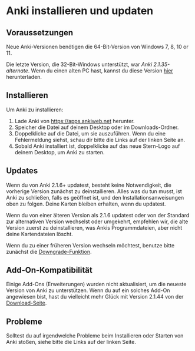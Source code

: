 # Anki installieren und updaten

<!-- toc -->

## Voraussetzungen

Neue Anki-Versionen benötigen die 64-Bit-Version von Windows 7, 8, 10 or 11.

Die letzte Version, die 32-Bit-Windows unterstützt, war _Anki 2.1.35-alternate_.
Wenn du einen alten PC hast, kannst du diese Version
[hier](https://github.com/ankitects/anki/releases)
herunterladen.

## Installieren

Um Anki zu installieren:

1. Lade Anki von <https://apps.ankiweb.net> herunter.
2. Speicher die Datei auf deinem Desktop oder im Downloads-Ordner.
3. Doppelklicke auf die Datei, um sie auszuführen. Wenn du eine Fehlermeldung
   siehst, schau dir bitte die Links auf der linken Seite an.
4. Sobald Anki installiert ist, doppelklicke auf das neue Stern-Logo auf deinem
   Desktop, um Anki zu starten.

## Updates

Wenn du von Anki 2.1.6+ updatest, besteht keine Notwendigkeit, die vorherige Version
zunächst zu deinstallieren. Alles was du tun musst, ist Anki zu schließen, falls
es geöffnet ist, und den Installationsanweisungen oben zu folgen. Deine Karten
bleiben erhalten, wenn du updatest.

Wenn du von einer älteren Version als 2.1.6 updatest oder von der Standard zur
alternativen Version wechselst oder umgekehrt, empfehlen wir, die alte Version
zuerst zu deinstallieren, was Ankis Programmdateien, aber nicht deine Kartendateien
löscht.

Wenn du zu einer früheren Version wechseln möchtest, benutze bitte zunächst die
[Downgrade-Funktion](http://changes.ankiweb.net).

## Add-On-Kompatibilität

Einige Add-Ons (Erweiterungen) wurden nicht aktualisiert, um die neueste Version
von Anki zu unterstützen. Wenn du auf ein solches Add-On angewiesen bist, hast
du vielleicht mehr Glück mit Version 2.1.44 von der
[Download-Seite](https://github.com/ankitects/anki/releases).

## Probleme

Solltest du auf irgendwelche Probleme beim Installieren oder Starten von Anki
stoßen, siehe bitte die Links auf der linken Seite.

